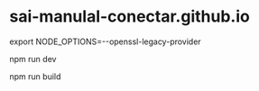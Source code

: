 # sai-manulal-conectar.github.io
export NODE_OPTIONS=--openssl-legacy-provider

npm run dev

npm run build